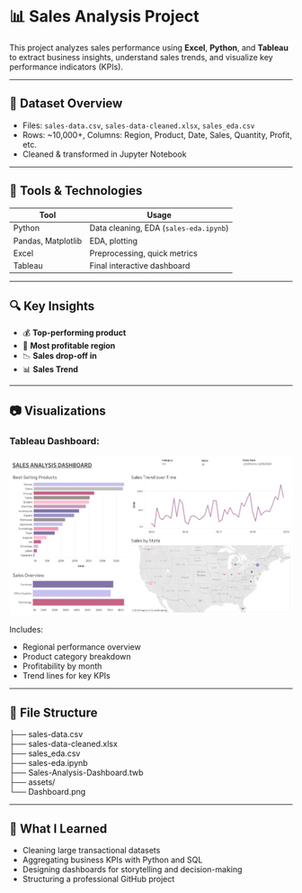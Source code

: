 # 📊 Sales Analysis Project

This project analyzes sales performance using **Excel**, **Python**, and **Tableau** to extract business insights, understand sales trends, and visualize key performance indicators (KPIs).

---

## 📁 Dataset Overview

- Files: `sales-data.csv`, `sales-data-cleaned.xlsx`, `sales_eda.csv`
- Rows: ~10,000+, Columns: Region, Product, Date, Sales, Quantity, Profit, etc.
- Cleaned & transformed in Jupyter Notebook

---

## 🧰 Tools & Technologies

| Tool               | Usage                                  |
|--------------------|----------------------------------------|
| Python             | Data cleaning, EDA (`sales-eda.ipynb`) |
| Pandas, Matplotlib | EDA, plotting                          |
| Excel              | Preprocessing, quick metrics           |
| Tableau            | Final interactive dashboard            |

---

## 🔍 Key Insights

- 💰 **Top-performing product** 
- 🛒 **Most profitable region**
- 📉 **Sales drop-off in** 
- 📊 **Sales Trend**

---

## 📷 Visualizations

### Tableau Dashboard:
![Dashboard](assets/Dashboard.png)

Includes:
- Regional performance overview
- Product category breakdown
- Profitability by month
- Trend lines for key KPIs

---

## 📌 File Structure

├── sales-data.csv  
├── sales-data-cleaned.xlsx    
├── sales_eda.csv  
├── sales-eda.ipynb  
├── Sales-Analysis-Dashboard.twb  
├── assets/  
  └── Dashboard.png  

---

## 🧠 What I Learned

- Cleaning large transactional datasets
- Aggregating business KPIs with Python and SQL
- Designing dashboards for storytelling and decision-making
- Structuring a professional GitHub project
